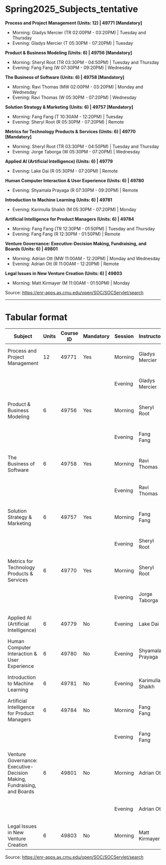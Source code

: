 # Spring2025_Subjects_tentative

**Process and Project Management (Units: 12) | 49771 [Mandatory]**  
- Morning: Gladys Mercier (TR 02:00PM - 03:20PM) | Tuesday and Thursday  
- Evening: Gladys Mercier (T 05:30PM - 07:20PM) | Tuesday  

**Product & Business Modeling (Units: 6) | 49756 [Mandatory]**  
- Morning: Sheryl Root (TR 03:30PM - 04:50PM) | Tuesday and Thursday  
- Evening: Fang Fang (W 07:30PM - 09:20PM) | Wednesday  

**The Business of Software (Units: 6) | 49758 [Mandatory]**  
- Morning: Ravi Thomas (MW 02:00PM - 03:20PM) | Monday and Wednesday  
- Evening: Ravi Thomas (W 05:30PM - 07:20PM) | Wednesday  

**Solution Strategy & Marketing (Units: 6) | 49757 [Mandatory]**  
- Morning: Fang Fang (T 10:30AM - 12:20PM) | Tuesday  
- Evening: Sheryl Root (R 05:30PM - 07:20PM) | Remote  

**Metrics for Technology Products & Services (Units: 6) | 49770 [Mandatory]**  
- Morning: Sheryl Root (TR 03:30PM - 04:50PM) | Tuesday and Thursday  
- Evening: Jorge Taborga (W 05:30PM - 07:20PM) | Wednesday  

**Applied AI (Artificial Intelligence) (Units: 6) | 49779**  
- Evening: Lake Dai (R 05:30PM - 07:20PM) | Remote  

**Human Computer Interaction & User Experience (Units: 6) | 49780**  
- Evening: Shyamala Prayaga (R 07:30PM - 09:20PM) | Remote  

**Introduction to Machine Learning (Units: 6) | 49781**  
- Evening: Karimulla Shaikh (M 05:30PM - 07:20PM) | Monday  

**Artificial Intelligence for Product Managers (Units: 6) | 49784**  
- Morning: Fang Fang (TR 12:30PM - 01:50PM) | Tuesday and Thursday  
- Evening: Fang Fang (R 12:30PM - 01:50PM) | Remote  

**Venture Governance: Executive-Decision Making, Fundraising, and Boards (Units: 6) | 49801**  
- Morning: Adrian Ott (MW 11:00AM - 12:20PM) | Monday and Wednesday  
- Evening: Adrian Ott (R 11:00AM - 12:20PM) | Remote  

**Legal Issues in New Venture Creation (Units: 6) | 49803**  
- Morning: Matt Kirmayer (M 11:00AM - 01:50PM) | Monday  


Source: https://enr-apps.as.cmu.edu/open/SOC/SOCServlet/search

---

# Tabular format

| Subject | Units | Course ID | Mandatory | Session | Instructor | Schedule | Day(s) | Mode |
|---------|-------|-----------|-----------|---------|------------|----------|--------|------|
| Process and Project Management | 12 | 49771 | Yes | Morning | Gladys Mercier | TR 02:00PM - 03:20PM | Tuesday and Thursday | In-person |
| | | | | Evening | Gladys Mercier | T 05:30PM - 07:20PM | Tuesday | In-person |
| Product & Business Modeling | 6 | 49756 | Yes | Morning | Sheryl Root | TR 03:30PM - 04:50PM | Tuesday and Thursday | In-person |
| | | | | Evening | Fang Fang | W 07:30PM - 09:20PM | Wednesday | In-person |
| The Business of Software | 6 | 49758 | Yes | Morning | Ravi Thomas | MW 02:00PM - 03:20PM | Monday and Wednesday | In-person |
| | | | | Evening | Ravi Thomas | W 05:30PM - 07:20PM | Wednesday | In-person |
| Solution Strategy & Marketing | 6 | 49757 | Yes | Morning | Fang Fang | T 10:30AM - 12:20PM | Tuesday | In-person |
| | | | | Evening | Sheryl Root | R 05:30PM - 07:20PM | Thursday | Remote |
| Metrics for Technology Products & Services | 6 | 49770 | Yes | Morning | Sheryl Root | TR 03:30PM - 04:50PM | Tuesday and Thursday | In-person |
| | | | | Evening | Jorge Taborga | W 05:30PM - 07:20PM | Wednesday | In-person |
| Applied AI (Artificial Intelligence) | 6 | 49779 | No | Evening | Lake Dai | R 05:30PM - 07:20PM | Thursday | Remote |
| Human Computer Interaction & User Experience | 6 | 49780 | No | Evening | Shyamala Prayaga | R 07:30PM - 09:20PM | Thursday | Remote |
| Introduction to Machine Learning | 6 | 49781 | No | Evening | Karimulla Shaikh | M 05:30PM - 07:20PM | Monday | Remote |
| Artificial Intelligence for Product Managers | 6 | 49784 | No | Morning | Fang Fang | TR 12:30PM - 01:50PM | Tuesday and Thursday | In-person |
| | | | | Evening | Fang Fang | R 12:30PM - 01:50PM | Thursday | Remote |
| Venture Governance: Executive-Decision Making, Fundraising, and Boards | 6 | 49801 | No | Morning | Adrian Ott | MW 11:00AM - 12:20PM | Monday and Wednesday | In-person |
| | | | | Evening | Adrian Ott | R 11:00AM - 12:20PM | Thursday | Remote |
| Legal Issues in New Venture Creation | 6 | 49803 | No | Morning | Matt Kirmayer | M 11:00AM - 01:50PM | Monday | In-person |

Source: https://enr-apps.as.cmu.edu/open/SOC/SOCServlet/search

